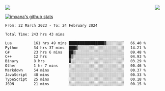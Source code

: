 <p>
  <a href="https://count.getloli.com/"><img src="https://count.getloli.com/get/@xana.readme?theme=moebooru-h"></a>
  <img src="https://weather-icon.journeyad.repl.co/@hangzhou?v=1" align="right">
</p>


<a href="https://github.com/imxana"><img align="center" src="https://github-readme-stats.vercel.app/api?username=imxana&show_icons=true&include_all_commits=true&hide_border=tru&custom_title=imxana%27s%20Github%20Stats" alt="imxana's github stats" /></a> 

<!--START_SECTION:waka-->

```txt
From: 22 March 2023 - To: 24 February 2024

Total Time: 243 hrs 43 mins

Lua          161 hrs 49 mins ████████████████▓░░░░░░░░   66.40 %
Python       34 hrs 37 mins  ███▓░░░░░░░░░░░░░░░░░░░░░   14.21 %
C#           23 hrs 6 mins   ██▒░░░░░░░░░░░░░░░░░░░░░░   09.48 %
C++          12 hrs          █▒░░░░░░░░░░░░░░░░░░░░░░░   04.93 %
Binary       8 hrs           ▓░░░░░░░░░░░░░░░░░░░░░░░░   03.29 %
Other        1 hr 7 mins     ░░░░░░░░░░░░░░░░░░░░░░░░░   00.46 %
Markdown     54 mins         ░░░░░░░░░░░░░░░░░░░░░░░░░   00.37 %
JavaScript   48 mins         ░░░░░░░░░░░░░░░░░░░░░░░░░   00.33 %
TypeScript   25 mins         ░░░░░░░░░░░░░░░░░░░░░░░░░   00.18 %
JSON         21 mins         ░░░░░░░░░░░░░░░░░░░░░░░░░   00.15 %
```

<!--END_SECTION:waka-->
